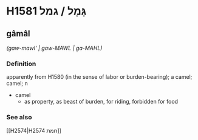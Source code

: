 # H1581 גָּמָל / גמל

## gâmâl

_(gaw-mawl' | ɡaw-MAWL | ɡa-MAHL)_

### Definition

apparently from H1580 (in the sense of labor or burden-bearing); a camel; camel; n

- camel
  - as property, as beast of burden, for riding, forbidden for food

### See also

[[H2574|H2574 חמת]]
